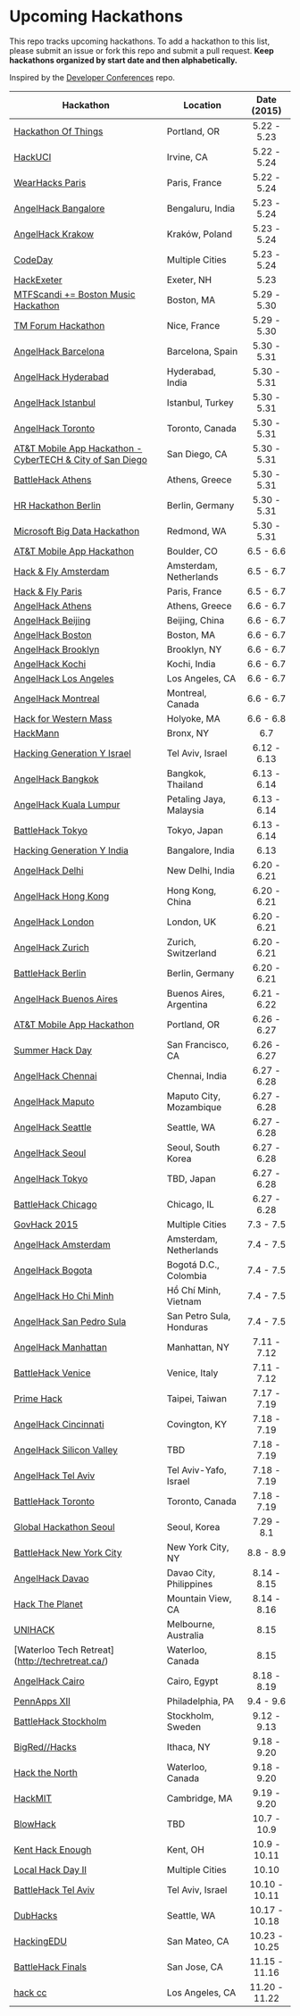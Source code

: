 Upcoming Hackathons
=====================

This repo tracks upcoming hackathons. To add a hackathon to this list, please submit an issue or fork this repo and submit a pull request. **Keep hackathons organized by start date and then alphabetically.**

Inspired by the [Developer Conferences](https://github.com/MurtzaM/Developer-Conferences) repo.

| Hackathon                                                | Location        | Date (2015)            |
| -------------------------------------------------------------- |-------------  | :---------------------:|
| [Hackathon Of Things](http://hackathonofthings.splashthat.com/) | Portland, OR | 5.22 - 5.23 |
| [HackUCI](http://hackuci.com/) | Irvine, CA | 5.22 - 5.24 |
| [WearHacks Paris](https://wearhacksparis.splashthat.com/) | Paris, France | 5.22 - 5.24 |
| [AngelHack Bangalore](http://angelhack.com/hackathon/bangalore-2015/) | Bengaluru, India | 5.23 - 5.24 |
| [AngelHack Krakow](http://angelhack.com/hackathon/krakow-2015/) | Kraków, Poland | 5.23 - 5.24 |
| [CodeDay](https://codeday.org/) | Multiple Cities | 5.23 - 5.24 |
| [HackExeter](http://www.hackexeter.com/) | Exeter, NH | 5.23 |
| [MTFScandi += Boston Music Hackathon](https://www.eventbrite.com/e/mtfscandi-boston-music-hackathon-tickets-17010716511) | Boston, MA | 5.29 - 5.30 |
| [TM Forum Hackathon](https://www.eventbrite.com/e/tm-forum-hackathon-smart-citizens-in-a-smart-city-registration-16678819799) | Nice, France | 5.29 - 5.30 |
| [AngelHack Barcelona](http://angelhack.com/hackathon/barcelona-2015/) | Barcelona, Spain | 5.30 - 5.31 |
| [AngelHack Hyderabad](http://angelhack.com/hackathon/hyderabad-2015/) | Hyderabad, India | 5.30 - 5.31 |
| [AngelHack Istanbul](http://angelhack.com/hackathon/istanbul-2015/) | Istanbul, Turkey | 5.30 - 5.31 |
| [AngelHack Toronto](http://angelhack.com/hackathon/toronto-2015/) | Toronto, Canada | 5.30 - 5.31 |
| [AT&T Mobile App Hackathon - CyberTECH & City of San Diego](http://www.eventbrite.com/e/att-mobile-app-hackathon-san-diego-cybertech-city-of-san-diego-tickets-15841790221) | San Diego, CA | 5.30 - 5.31 |
| [BattleHack Athens](https://2015.battlehack.org/athens) | Athens, Greece | 5.30 - 5.31 |
| [HR Hackathon Berlin](https://www.eventbrite.com/e/hr-hackathon-berlin-tickets-15957636721) | Berlin, Germany | 5.30 - 5.31 |
| [Microsoft Big Data Hackathon](https://msevents.microsoft.com/cui/EventDetail.aspx?culture=en-CA&eventid=1032622104&flag=1) | Redmond, WA | 5.30 - 5.31 |
| [AT&T Mobile App Hackathon](http://www.eventbrite.com/e/att-mobile-app-hackathon-denverboulder-tickets-15621124203) | Boulder, CO | 6.5 - 6.6 |
| [Hack & Fly Amsterdam](http://www.hackandfly.com/) | Amsterdam, Netherlands | 6.5 - 6.7 |
| [Hack & Fly Paris](http://www.hackandfly.com/) | Paris, France | 6.5 - 6.7 |
| [AngelHack Athens](http://angelhack.com/hackathon/athens-2015/) | Athens, Greece | 6.6 - 6.7 |
| [AngelHack Beijing](http://angelhack.com/hackathon/beijing-2015/) | Beijing, China | 6.6 - 6.7 |
| [AngelHack Boston](http://angelhack.com/hackathon/boston-2015/) | Boston, MA | 6.6 - 6.7 |
| [AngelHack Brooklyn](http://angelhack.com/hackathon/brooklyn-2015/) | Brooklyn, NY | 6.6 - 6.7 |
| [AngelHack Kochi](http://angelhack.com/hackathon/kochi-2015/) | Kochi, India | 6.6 - 6.7 |
| [AngelHack Los Angeles](http://angelhack.com/hackathon/los-angeles-2015/) | Los Angeles, CA | 6.6 - 6.7 |
| [AngelHack Montreal](http://angelhack.com/hackathon/montreal-2015/) | Montreal, Canada | 6.6 - 6.7 |
| [Hack for Western Mass](http://hackforwesternmass.org/) | Holyoke, MA | 6.6 - 6.8 |
| [HackMann](http://hackmann.horacemann.org/) | Bronx, NY | 6.7 |
| [Hacking Generation Y Israel](http://hackgeny.com/israel/) | Tel Aviv, Israel | 6.12 - 6.13 |
| [AngelHack Bangkok](http://angelhack.com/hackathon/bangkok-2015/) | Bangkok, Thailand | 6.13 - 6.14 |
| [AngelHack Kuala Lumpur](http://angelhack.com/hackathon/kuala-lumpur-2015/) | Petaling Jaya, Malaysia | 6.13 - 6.14 |
| [BattleHack Tokyo](https://2015.battlehack.org/tokyo) | Tokyo, Japan | 6.13 - 6.14 |
| [Hacking Generation Y India](http://hackerupt.org/) | Bangalore, India | 6.13 |
| [AngelHack Delhi](http://angelhack.com/hackathon/delhi-2015/) | New Delhi, India | 6.20 - 6.21 |
| [AngelHack Hong Kong](http://angelhack.com/hackathon/hongkong-2015/) | Hong Kong, China | 6.20 - 6.21 |
| [AngelHack London](http://angelhack.com/hackathon/london-2015/) | London, UK | 6.20 - 6.21 |
| [AngelHack Zurich](http://angelhack.com/hackathon/zurich-2015/) | Zurich, Switzerland | 6.20 - 6.21 |
| [BattleHack Berlin](https://2015.battlehack.org/berlin) | Berlin, Germany | 6.20 - 6.21 |
| [AngelHack Buenos Aires](http://angelhack.com/hackathon/buenos-2015/) | Buenos Aires, Argentina | 6.21 - 6.22 |
| [AT&T Mobile App Hackathon](http://www.eventbrite.com/e/att-mobile-app-hackathon-portland-tickets-16053435257) | Portland, OR | 6.26 - 6.27 |
| [Summer Hack Day](http://www.summerhackday.com/) | San Francisco, CA | 6.26 - 6.27 |
| [AngelHack Chennai](http://angelhack.com/hackathon/chennai-2015/) | Chennai, India | 6.27 - 6.28 |
| [AngelHack Maputo](http://angelhack.com/hackathon/maputo-2015/) | Maputo City, Mozambique | 6.27 - 6.28 |
| [AngelHack Seattle](http://angelhack.com/hackathon/seattle-2015/) | Seattle, WA | 6.27 - 6.28 |
| [AngelHack Seoul](http://angelhack.com/hackathon/seoul-2015/) | Seoul, South Korea | 6.27 - 6.28 |
| [AngelHack Tokyo](http://angelhack.com/hackathon/tokyo-spring-2015/) | TBD, Japan | 6.27 - 6.28 |
| [BattleHack Chicago](https://2015.battlehack.org/chicago) | Chicago, IL | 6.27 - 6.28 |
| [GovHack 2015](http://www.govhack.org/2014/12/07/kicking-off-govhack-2015/) | Multiple Cities | 7.3 - 7.5 |
| [AngelHack Amsterdam](http://angelhack.com/hackathon/amsterdam-2015/) | Amsterdam, Netherlands | 7.4 - 7.5 |
| [AngelHack Bogota](http://angelhack.com/hackathon/bogota-2015/) | Bogotá D.C., Colombia | 7.4 - 7.5 |
| [AngelHack Ho Chi Minh](http://angelhack.com/hackathon/vietnam-2015/) | Hồ Chí Minh, Vietnam | 7.4 - 7.5 |
| [AngelHack San Pedro Sula](http://angelhack.com/hackathon/san-pedro-sula-2015/) | San Petro Sula, Honduras | 7.4 - 7.5 |
| [AngelHack Manhattan](http://angelhack.com/hackathon/manhattan-2015/) | Manhattan, NY | 7.11 - 7.12 |
| [BattleHack Venice](https://2015.battlehack.org/venice) | Venice, Italy | 7.11 - 7.12 |
| [Prime Hack](https://www.primehack.org/) | Taipei, Taiwan | 7.17 - 7.19 |
| [AngelHack Cincinnati](http://angelhack.com/hackathon/cincinnati-2015/) | Covington, KY | 7.18 - 7.19 |
| [AngelHack Silicon Valley](http://angelhack.com/hackathon/silicon-valley-2015/) | TBD | 7.18 - 7.19 |
| [AngelHack Tel Aviv](http://angelhack.com/hackathon/tel-aviv-spring-2015/) | Tel Aviv-Yafo, Israel | 7.18 - 7.19 |
| [BattleHack Toronto](https://2015.battlehack.org/toronto) | Toronto, Canada | 7.18 - 7.19 |
| [Global Hackathon Seoul](http://seoul.globalhackathon.io/) | Seoul, Korea | 7.29 - 8.1 |
| [BattleHack New York City](https://2015.battlehack.org/new_york_city) | New York City, NY | 8.8 - 8.9 |
| [AngelHack Davao](http://angelhack.com/hackathon/davao-2015/) | Davao City, Philippines | 8.14 - 8.15 |
| [Hack The Planet](http://hacktheplanet.mlh.io/) | Mountain View, CA | 8.14 - 8.16 |
| [UNIHACK](http://unihack.net/) | Melbourne, Australia | 8.15 |
| [Waterloo Tech Retreat] (http://techretreat.ca/) | Waterloo, Canada | 8.15 |
| [AngelHack Cairo](http://angelhack.com/hackathon/cairo-2015/)| Cairo, Egypt| 8.18 - 8.19 |
| [PennApps XII](http://2015f.pennapps.com/) | Philadelphia, PA | 9.4 - 9.6 |
| [BattleHack Stockholm](https://2015.battlehack.org/stockholm) | Stockholm, Sweden | 9.12 - 9.13 |
| [BigRed//Hacks](http://www.bigredhacks.com) | Ithaca, NY | 9.18 - 9.20 |
| [Hack the North](http://hackthenorth.com) | Waterloo, Canada | 9.18 - 9.20 |
| [HackMIT](https://hackmit.org) | Cambridge, MA | 9.19 - 9.20 |
| [BlowHack](https://www.eventbrite.co.uk/e/blowhack-tickets-16555279286?hc_location=ufi) | TBD | 10.7 - 10.9 |
| [Kent Hack Enough](http://khe.io) | Kent, OH | 10.9 - 10.11 |
| [Local Hack Day II](http://localhackday.mlh.io/) | Multiple Cities | 10.10 |
| [BattleHack Tel Aviv](https://2015.battlehack.org/tel_aviv) | Tel Aviv, Israel | 10.10 - 10.11 |
| [DubHacks](http://15f.dubhacks.co/) | Seattle, WA | 10.17 - 10.18 |
| [HackingEDU](http://hackingedu.co/) | San Mateo, CA | 10.23 - 10.25 |
| [BattleHack Finals](https://2014.battlehack.org/finals) | San Jose, CA | 11.15 - 11.16 |
| [hack cc](http://www.hackcc.org/) | Los Angeles, CA | 11.20 - 11.22 |
